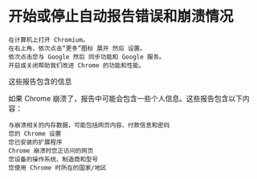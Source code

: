 # 开始或停止自动报告错误和崩溃情况  


    在计算机上打开 Chromium。
    在右上角，依次点击“更多”图标 展开 然后 设置。
    依次点击您与 Google 然后 同步功能和 Google 服务。
    开启或关闭帮助我们改进 Chrome 的功能和性能。

这些报告包含的信息

如果 Chrome 崩溃了，报告中可能会包含一些个人信息。这些报告包含以下内容：

    与崩溃相关的内存数据，可能包括网页内容、付款信息和密码
    您的 Chrome 设置
    您已安装的扩展程序
    Chrome 崩溃时您正访问的网页
    您设备的操作系统、制造商和型号
    您使用 Chrome 时所在的国家/地区
